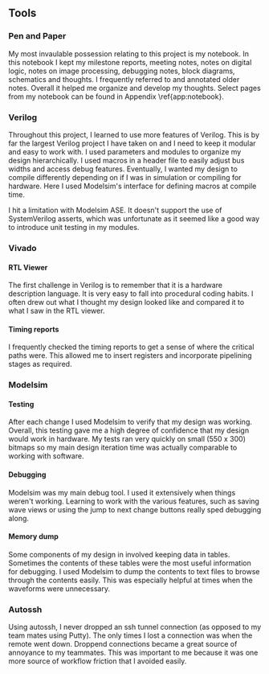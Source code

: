 Tools
-----

### Pen and Paper

My most invaulable possession relating to this project is my notebook.  In this
notebook I kept my milestone reports, meeting notes, notes on digital logic,
notes on image processing, debugging notes, block diagrams, schematics and
thoughts.  I frequently referred to and annotated older notes.  Overall it
helped me organize and develop my thoughts.  Select pages from my notebook can
be found in Appendix \ref{app:notebook}.

### Verilog

Throughout this project, I learned to use more features of Verilog.  This is by
far the largest Verilog project I have taken on and I need to keep it modular
and easy to work with.  I used parameters and modules to organize my design
hierarchically.  I used macros in a header file to easily adjust bus widths and
access debug features.  Eventually, I wanted my design to compile differently
depending on if I was in simulation or compiling for hardware.  Here I used
Modelsim's interface for defining macros at compile time.

I hit a limitation with Modelsim ASE.  It doesn't support the use of
SystemVerilog asserts, which was unfortunate as it seemed like a good way to
introduce unit testing in my modules.

### Vivado

#### RTL Viewer

The first challenge in Verilog is to remember that it is a hardware description
language.  It is very easy to fall into procedural coding habits.  I often drew
out what I thought my design looked like and compared it to what I saw in the
RTL viewer.

#### Timing reports

I frequently checked the timing reports to get a sense of where the critical
paths were.  This allowed me to insert registers and incorporate pipelining
stages as required.

### Modelsim

#### Testing

After each change I used Modelsim to verify that my design was working.
Overall, this testing gave me a high degree of confidence that my design would
work in hardware.  My tests ran very quickly on small (550 x 300) bitmaps so my
main design iteration time was actually comparable to working with software.

#### Debugging

Modelsim was my main debug tool.  I used it extensively when things weren't
working.  Learning to work with the various features, such as saving wave views
or using the jump to next change buttons really sped debugging along.

#### Memory dump

Some components of my design in involved keeping data in tables.  Sometimes the
contents of these tables were the most useful information for debugging.  I used
Modelsim to dump the contents to text files to browse through the contents
easily.  This was especially helpful at times when the waveforms were
unnecessary.

### Autossh

Using autossh, I never dropped an ssh tunnel connection (as opposed to my team
mates using Putty).  The only times I lost a connection was when the remote went
down.  Droppend connections became a great source of annoyance to my teammates.
This was important to me because it  was one more source of workflow friction
that I avoided easily.
